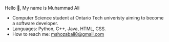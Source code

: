 Hello 👋, My name is Muhammad Ali
- Computer Science student at Ontario Tech univeristy aiming to become a software developer.
- Languages: Python, C++, Java, HTML, CSS.
- How to reach me: mshozabali8@gmail.com


<!---
rizviialii/rizviialii is a ✨ special ✨ repository because its `README.md` (this file) appears on your GitHub profile.
You can click the Preview link to take a look at your changes.
--->
